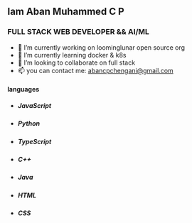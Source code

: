 ## Iam Aban Muhammed C P
### FULL STACK WEB DEVELOPER && AI/ML

- 🔭 I’m currently working on loominglunar open source org
- 🌱 I’m currently learning docker & k8s
- 👯 I’m looking to collaborate on full stack
- 📫 you can contact me: abancpchengani@gmail.com


#### languages
- ##### JavaScript
- ##### Python
- ##### TypeScript
- ##### C++
- ##### Java
- ##### HTML
- ##### CSS
